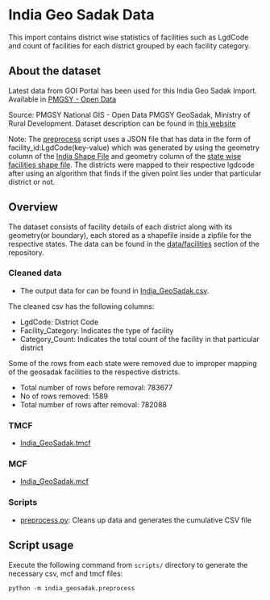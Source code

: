 # India Geo Sadak Data

This import contains district wise statistics of facilities such as LgdCode and count of facilities for each district grouped by each facility category. 

## About the dataset
Latest data from GOI Portal has been used for this India Geo Sadak Import. Available in [PMGSY - Open Data](https://geosadak-pmgsy.nic.in/OpenData)

Source: PMGSY National GIS - Open Data PMGSY GeoSadak, Ministry of Rural Development. Dataset description can be found in [this website](https://geosadak-pmgsy.nic.in/)

Note:
The [preprocess](./preprocess.py) script uses a JSON file that has data in the form of facility_id:LgdCode(key-value) which was generated by using the geometry column of the [India Shape File](https://www.kaggle.com/datasets/imdevskp/india-district-wise-shape-files) and geometry column of the [state wise facilities shape file](./data/facilities/). The districts were mapped to their respective lgdcode after using an algorithm that finds if the given point lies under that particular district or not.


## Overview
The dataset consists of facility details of each district along with its geometry(or boundary), each stored as a shapefile inside a zipfile for the respective states. The data can be found in the [data/facilities](./data/facilities) section of the repository.


### Cleaned data
- The output data for can be found in [India_GeoSadak.csv](./India_GeoSadak.csv).

The cleaned csv has the following columns:
 - LgdCode: District Code
 - Facility_Category: Indicates the type of facility
 - Category_Count: Indicates the total count of the facility in that particular district

Some of the rows from each state were removed due to improper mapping of the geosadak facilities to the respective districts.
 - Total number of rows before removal: 783677
 - No of rows removed: 1589
 - Total number of rows after removal: 782088

### TMCF
- [India_GeoSadak.tmcf](./India_GeoSadak.tmcf)

### MCF
- [India_GeoSadak.mcf](./India_GeoSadak.mcf)

### Scripts
- [preprocess.py](./preprocess.py): Cleans up data and generates the cumulative CSV file

## Script usage
Execute the following command from `scripts/` directory to generate the necessary csv, mcf and tmcf files:

```
python -m india_geosadak.preprocess
```

